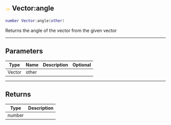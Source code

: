 ## ![shared](.gitbook/assets/shared.png) Vector:angle


```lua
number Vector:angle(other)
```

Returns the angle of the vector from the given vector


------
## Parameters

| Type   | Name | Description              | Optional |
| ------ | ---- | ------------------------ | -------: |
| Vector | other |  |  |

------
## Returns

| Type | Description |
| ---- | ----------: |
| number |  |

